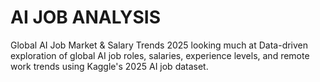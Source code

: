 # AI JOB ANALYSIS

Global AI Job Market & Salary Trends 2025 looking much at Data-driven exploration of global AI job roles, salaries, experience levels, and remote work trends using Kaggle's 2025 AI job dataset.
